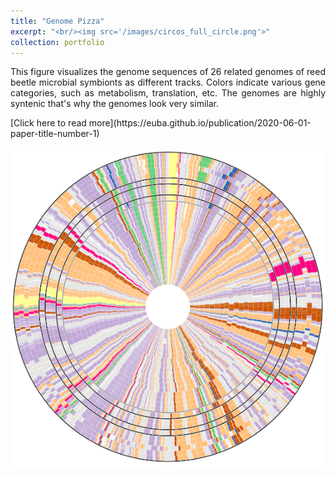 ```yaml
---
title: "Genome Pizza"
excerpt: "<br/><img src='/images/circos_full_circle.png'>"
collection: portfolio
---
```

<p style='text-align: justify;'>
This figure visualizes the genome sequences of 26 related genomes of reed beetle microbial symbionts as different tracks. Colors indicate various gene categories, such as metabolism, translation, etc. The genomes are highly syntenic that's why the genomes look very similar.<br/>
</p>
[Click here to read more](https://euba.github.io/publication/2020-06-01-paper-title-number-1)
<br/><br/><img src='/images/circos_full_circle.png'>